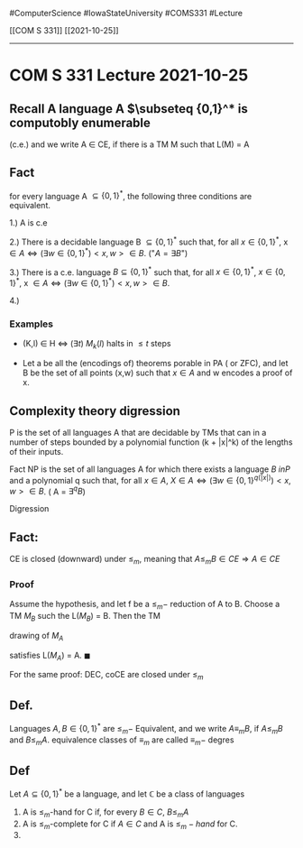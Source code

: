 #ComputerScience  #IowaStateUniversity  #COMS331 
#Lecture

[[COM S 331]] [[2021-10-25]]

---

# COM S 331 Lecture 2021-10-25


## Recall A language A $\subseteq \{0,1\}^* is computobly enumerable 

(c.e.) and we write A $\in$ CE, if there is a TM M such that L(M) = A


## Fact 
for every language A $\subseteq \{0,1\}^*$, the following three conditions are equivalent. 

1.) A is c.e

2.) There is a decidable language B $\subseteq \{0,1\}^*$ such that, for all $x \in \{0,1\}^*$, x $\in A \Leftrightarrow (\exists w \in \{0,1\}^*) <x,w> \in B$. ("$A = \exists B$")

3.) There  is a c.e. language $B \subseteq \{0,1\}^*$ such that, for all $x \in \{0,1\}^*$,  $x \in \{0,1\}^*$, x $\in A \Leftrightarrow (\exists w \in \{0,1\}^*) <x,w> \in B$.

4.) 

### Examples

 - (K,l) $\in$ H $\Leftrightarrow$ ($\exists t$) $M_k (l)$ halts in $\leq t$ steps

- Let a be all the (encodings of) theorems porable in PA ( or ZFC), and let B be the set of all points (x,w) such that $x \in A$ and w encodes a proof of x.

## Complexity theory digression

P is the set of all languages A that are decidable by TMs that can in a number of steps bounded by a polynomial function (k + |x|^k)  of the lengths of their inputs. 

Fact NP is the set of all languages A for which there exists a language $B\ in P$ and a polynomial q such that, for all $x \in A$,
$X \in A  \Leftrightarrow (\exists w \in \{0,1\}^{q(|x|)})<x,w> \in B$. ( A = $\exists^q B$)


Digression 

## Fact:
CE is closed (downward) under $\leq_m$, meaning that $A \leq_m B \in CE \Rightarrow A \in CE$


### Proof

Assume the hypothesis, and let f be a $\leq_m -$ reduction of A to B. Choose a TM $M_B$ such the L($M_B$) = B. Then the TM

drawing of $M_A$


satisfies L($M_A$) = A. $\blacksquare$

For the same proof: DEC, coCE are closed under $\leq_m$


## Def.
Languages $A, B \in \{0,1\}^*$ are $\leq_m -$ Equivalent, and we write $A \equiv_m B$, if $A \leq_m B$ and $B \leq_m A$. equivalence classes of $\equiv_m$ are called $\equiv_m -$ degres  

## Def
Let $A \subseteq \{0,1\}^*$ be a language, and let $\mathbb{C}$ be a class of languages 
1. A is $\leq_m$-hand  for C if, for every $B \in C$, $B \leq_m A$
2. A is $\leq_m$-complete for C if $A \in C$ and A is $\leq_m-hand$ for C.
3. 